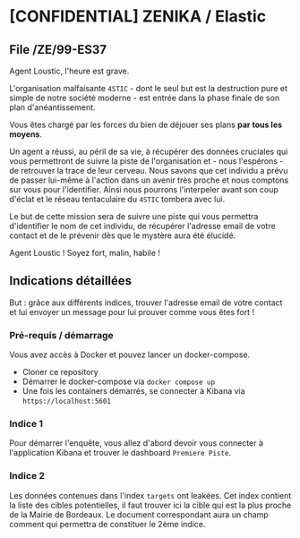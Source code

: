 # [CONFIDENTIAL] ZENIKA / Elastic

## File /ZE/99-ES37

Agent Loustic, l'heure est grave.

L'organisation malfaisante `4STIC` - dont le seul but est la destruction pure et simple de notre société moderne - est entrée dans la phase finale de son plan d'anéantissement.

Vous êtes chargé par les forces du bien de déjouer ses plans __par tous les moyens__.

Un agent a réussi, au péril de sa vie, à récupérer des données cruciales qui vous permettront de suivre la piste de l'organisation et - nous l'espérons - de retrouver la trace de leur cerveau. Nous savons que cet individu a prévu de passer lui-même à l'action dans un avenir très proche et nous comptons sur vous pour l'identifier. Ainsi nous pourrons l'interpeler avant son coup d'éclat et le réseau tentaculaire du `4STIC` tombera avec lui.

Le but de cette mission sera de suivre une piste qui vous permettra d'identifier le nom de cet individu, de récupérer l'adresse email de votre contact et de le prévenir dès que le mystère aura été élucidé.

Agent Loustic ! Soyez fort, malin, habile !

## Indications détaillées

But : grâce aux différents indices, trouver l'adresse email de votre contact et lui envoyer un message pour lui prouver comme vous êtes fort !

### Pré-requis / démarrage

Vous avez accès à Docker et pouvez lancer un docker-compose.

* Cloner ce repository
* Démarrer le docker-compose via `docker compose up`
* Une fois les containers démarrés, se connecter à Kibana via `https://localhost:5601`

### Indice 1

Pour démarrer l'enquête, vous allez d'abord devoir vous connecter à l'application Kibana et trouver le dashboard `Premiere Piste`.

### Indice 2

Les données contenues dans l'index `targets` ont leakées. Cet index contient la liste des cibles potentielles, il faut trouver ici la cible qui est la plus proche de la Mairie de Bordeaux.
Le document correspondant aura un champ comment qui permettra de constituer le 2ème indice.
